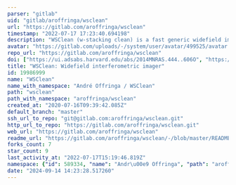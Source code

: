 ```yaml
---
parser: "gitlab"
uid: "gitlab/aroffringa/wsclean"
url: "https://gitlab.com/aroffringa/wsclean"
timestamp: "2022-07-17 17:23:40.694198"
description: "WSClean (w-stacking clean) is a fast generic widefield imager. It implements several gridding algorithms and offers fully-automated multi-scale multi-frequency deconvolution. Manual: https://wsclean.readthedocs.io/"
avatar: "https://gitlab.com/uploads/-/system/user/avatar/499525/avatar.png"
repo_url: "https://gitlab.com/aroffringa/wsclean"
doi: ["https://ui.adsabs.harvard.edu/abs/2014MNRAS.444..606O", "https://ui.adsabs.harvard.edu/abs/2014ascl.soft08023O/abstract"]
title: "WSClean: Widefield interferometric imager"
id: 19986999
name: "WSClean"
name_with_namespace: "André Offringa / WSClean"
path: "wsclean"
path_with_namespace: "aroffringa/wsclean"
created_at: "2020-07-16T09:39:42.085Z"
default_branch: "master"
ssh_url_to_repo: "git@gitlab.com:aroffringa/wsclean.git"
http_url_to_repo: "https://gitlab.com/aroffringa/wsclean.git"
web_url: "https://gitlab.com/aroffringa/wsclean"
readme_url: "https://gitlab.com/aroffringa/wsclean/-/blob/master/README"
forks_count: 7
star_count: 9
last_activity_at: "2022-07-17T15:19:46.819Z"
namespace: {"id": 589334, "name": "Andr\u00e9 Offringa", "path": "aroffringa", "kind": "user", "full_path": "aroffringa", "parent_id": null, "avatar_url": "/uploads/-/system/user/avatar/499525/avatar.png", "web_url": "https://gitlab.com/aroffringa"}
date: "2024-09-14 14:23:28.517260"
---
```

